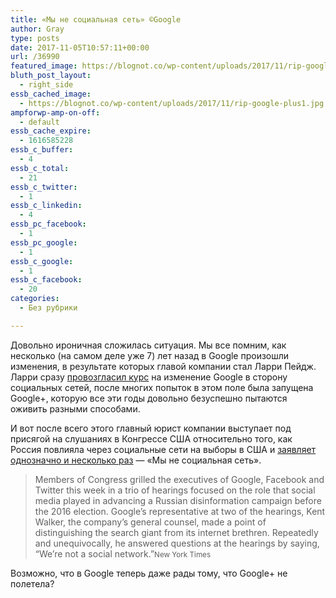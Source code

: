 ```yaml
---
title: «Мы не социальная сеть» ©Google
author: Gray
type: posts
date: 2017-11-05T10:57:11+00:00
url: /36990
featured_image: https://blognot.co/wp-content/uploads/2017/11/rip-google-plus1.jpg
bluth_post_layout:
  - right_side
essb_cached_image:
  - https://blognot.co/wp-content/uploads/2017/11/rip-google-plus1.jpg
ampforwp-amp-on-off:
  - default
essb_cache_expire:
  - 1616585228
essb_c_buffer:
  - 4
essb_c_total:
  - 21
essb_c_twitter:
  - 1
essb_c_linkedin:
  - 4
essb_pc_facebook:
  - 1
essb_pc_google:
  - 1
essb_c_google:
  - 1
essb_c_facebook:
  - 20
categories:
  - Без рубрики

---
```








Довольно ироничная сложилась ситуация. Мы все помним, как несколько (на самом деле уже 7) лет назад в Google произошли изменения, в результате которых главой компании стал Ларри Пейдж. Ларри сразу [провозгласил курс][1] на изменение Google в сторону социальных сетей, после многих попыток в этом поле была запущена Google+, которую все эти годы довольно безуспешно пытаются оживить разными способами.

И вот после всего этого главный юрист компании выступает под присягой на слушаниях в Конгрессе США относительно того, как Россия повлияла через социальные сети на выборы в США и [заявляет однозначно и несколько раз][2] — &#171;Мы не социальная сеть&#187;.

> Members of Congress grilled the executives of Google, Facebook and Twitter this week in a trio of hearings focused on the role that social media played in advancing a Russian disinformation campaign before the 2016 election. Google’s representative at two of the hearings, Kent Walker, the company’s general counsel, made a point of distinguishing the search giant from its internet brethren. Repeatedly and unequivocally, he answered questions at the hearings by saying, “We’re not a social network.”<small>New York Times</small>

Возможно, что в Google теперь даже рады тому, что Google+ не полетела?

 [1]: https://www.searchengines.ru/larri_peydzh_go.html
 [2]: https://www.nytimes.com/2017/11/02/technology/russia-investigation-tech-companies.html